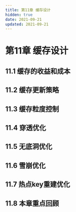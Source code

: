 ```yaml
---
title: 第11章 缓存设计
hidden: true
date: 2021-09-21
updated: 2021-09-21
---
```


# 第11章 缓存设计

## 11.1 缓存的收益和成本

## 11.2 缓存更新策略

## 11.3 缓存粒度控制

## 11.4 穿透优化

## 11.5 无底洞优化

## 11.6 雪崩优化

## 11.7 热点key重建优化

## 11.8 本章重点回顾
